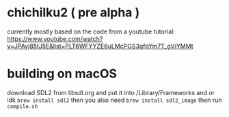 # chichilku2 ( pre alpha )
currently mostly based on the code from a youtube tutorial:
https://www.youtube.com/watch?v=JPAyj85tJ5E&list=PLT6WFYYZE6uLMcPGS3qfpYm7T_gViYMMt


# building on macOS
download SDL2 from libsdl.org and put it into /Library/Frameworks
and or idk ``brew install sdl2``
then you also need ``brew install sdl2_image``
then run ``compile.sh``
